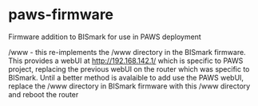 paws-firmware
=============

Firmware addition to BISmark for use in PAWS deployment

/www - this re-implements the /www directory in the BISmark firmware. This provides a webUI at http://192.168.142.1/ which is specific to PAWS project, replacing the previous webUI on the router which was specific to BISmark. Until a better method is avalaible to add use the PAWS webUI, replace the /www directory in BISmark firmware with this /www directory and reboot the router 
